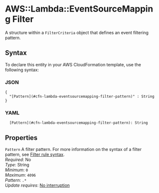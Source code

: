 # AWS::Lambda::EventSourceMapping Filter<a name="aws-properties-lambda-eventsourcemapping-filter"></a>

 A structure within a `FilterCriteria` object that defines an event filtering pattern\. 

## Syntax<a name="aws-properties-lambda-eventsourcemapping-filter-syntax"></a>

To declare this entity in your AWS CloudFormation template, use the following syntax:

### JSON<a name="aws-properties-lambda-eventsourcemapping-filter-syntax.json"></a>

```
{
  "[Pattern](#cfn-lambda-eventsourcemapping-filter-pattern)" : String
}
```

### YAML<a name="aws-properties-lambda-eventsourcemapping-filter-syntax.yaml"></a>

```
  [Pattern](#cfn-lambda-eventsourcemapping-filter-pattern): String
```

## Properties<a name="aws-properties-lambda-eventsourcemapping-filter-properties"></a>

`Pattern`  <a name="cfn-lambda-eventsourcemapping-filter-pattern"></a>
 A filter pattern\. For more information on the syntax of a filter pattern, see [ Filter rule syntax](https://docs.aws.amazon.com/lambda/latest/dg/invocation-eventfiltering.html#filtering-syntax)\.   
*Required*: No  
*Type*: String  
*Minimum*: `0`  
*Maximum*: `4096`  
*Pattern*: `.*`  
*Update requires*: [No interruption](https://docs.aws.amazon.com/AWSCloudFormation/latest/UserGuide/using-cfn-updating-stacks-update-behaviors.html#update-no-interrupt)